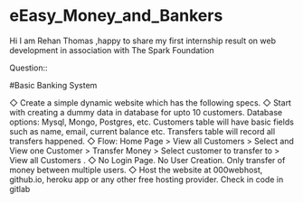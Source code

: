 # eEasy_Money_and_Bankers

Hi I am Rehan Thomas ,happy to share my first internship result on web development in association with The Spark Foundation

Question::

#Basic Banking System

◇ Create a simple dynamic website which has the following specs.
◇ Start with creating a dummy data in database for upto 10 
   customers. Database options: Mysql, Mongo, Postgres, etc. 
   Customers table will have basic fields such as name, email, 
   current balance etc. Transfers table will record all transfers 
   happened.
◇ Flow: Home Page > View all Customers > Select and View one 
   Customer > Transfer Money > Select customer to transfer to > 
   View all Customers . 
◇ No Login Page. No User Creation. Only transfer of money 
   between multiple users. 
◇ Host the website at 000webhost, github.io, heroku app or any 
   other free hosting provider. Check in code in gitlab
